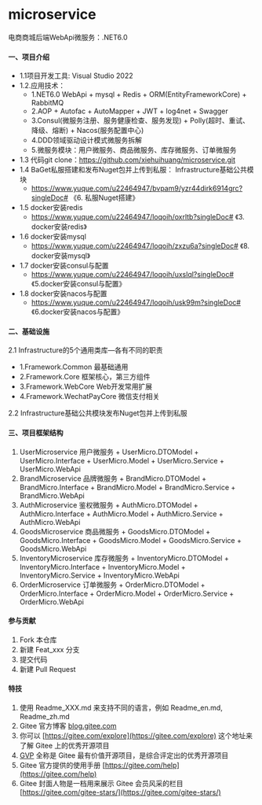 # microservice
电商商城后端WebApi微服务：.NET6.0

#### 一、项目介绍
 + 1.1项目开发工具: Visual Studio 2022
 + 1.2.应用技术：
	+ 1.NET6.0 WebApi + mysql + Redis + ORM(EntityFrameworkCore) + RabbitMQ
	+ 2.AOP + Autofac + AutoMapper + JWT + log4net + Swagger 
	+ 3.Consul(微服务注册、服务健康检查、服务发现) + Polly(超时、重试、降级、熔断) + Nacos(服务配置中心)
	+ 4.DDD领域驱动设计模式微服务拆解
	+ 5.微服务模块：用户微服务、商品微服务、库存微服务、订单微服务
 + 1.3 代码git clone：https://github.com/xiehuihuang/microservice.git
 + 1.4 BaGet私服搭建和发布Nuget包并上传到私服： Infrastructure基础公共模块
	+ https://www.yuque.com/u22464947/bvpam9/yzr44dirk6914grc?singleDoc# 《6. 私服Nuget搭建》
 + 1.5 docker安装redis
	+ https://www.yuque.com/u22464947/loqoih/oxrltb?singleDoc# 《3. docker安装redis》
 + 1.6 docker安装mysql
	+ https://www.yuque.com/u22464947/loqoih/zxzu6a?singleDoc# 《8. docker安装mysql》
 + 1.7 docker安装consul与配置
	+ https://www.yuque.com/u22464947/loqoih/uxslql?singleDoc# 《5.docker安装consul与配置》
 + 1.8 docker安装nacos与配置
	+ https://www.yuque.com/u22464947/loqoih/usk99m?singleDoc# 《6.docker安装nacos与配置》
 
#### 二、基础设施
  2.1 Infrastructure的5个通用类库—各有不同的职责
  + 1.Framework.Common          最基础通用
  + 2.Framework.Core            框架核心，第三方组件
  + 3.Framework.WebCore         Web开发常用扩展
  + 4.Framework.WechatPayCore   微信支付相关
  
  2.2 Infrastructure基础公共模块发布Nuget包并上传到私服
	
  
 
#### 三、项目框架结构
  1. UserMicroservice      用户微服务
	+ UserMicro.DTOModel
	+ UserMicro.Interface
	+ UserMicro.Model
	+ UserMicro.Service
	+ UserMicro.WebApi
  2. BrandMicroservice     品牌微服务
	+ BrandMicro.DTOModel
	+ BrandMicro.Interface
	+ BrandMicro.Model
	+ BrandMicro.Service
	+ BrandMicro.WebApi
  3. AuthMicroservice      鉴权微服务
	+ AuthMicro.DTOModel
	+ AuthMicro.Interface
	+ AuthMicro.Model
	+ AuthMicro.Service
	+ AuthMicro.WebApi
  4. GoodsMicroservice     商品微服务
	+ GoodsMicro.DTOModel
	+ GoodsMicro.Interface
	+ GoodsMicro.Model
	+ GoodsMicro.Service
	+ GoodsMicro.WebApi
  5. InventoryMicroservice 库存微服务
	+ InventoryMicro.DTOModel
	+ InventoryMicro.Interface
	+ InventoryMicro.Model
	+ InventoryMicro.Service
	+ InventoryMicro.WebApi
  6. OrderMicroservice     订单微服务
	+ OrderMicro.DTOModel
	+ OrderMicro.Interface
	+ OrderMicro.Model
	+ OrderMicro.Service
	+ OrderMicro.WebApi
  
#### 参与贡献

1.  Fork 本仓库
2.  新建 Feat_xxx 分支
3.  提交代码
4.  新建 Pull Request


#### 特技

1.  使用 Readme\_XXX.md 来支持不同的语言，例如 Readme\_en.md, Readme\_zh.md
2.  Gitee 官方博客 [blog.gitee.com](https://blog.gitee.com)
3.  你可以 [https://gitee.com/explore](https://gitee.com/explore) 这个地址来了解 Gitee 上的优秀开源项目
4.  [GVP](https://gitee.com/gvp) 全称是 Gitee 最有价值开源项目，是综合评定出的优秀开源项目
5.  Gitee 官方提供的使用手册 [https://gitee.com/help](https://gitee.com/help)
6.  Gitee 封面人物是一档用来展示 Gitee 会员风采的栏目 [https://gitee.com/gitee-stars/](https://gitee.com/gitee-stars/)